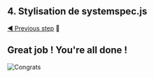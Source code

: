 ## 4. Stylisation de systemspec.js <a name="systemspec"></a>

[◀ Previous step](metronome.md) 🤨 

## Great job ! You're all done ! 

![Congrats](src/assets/congrats.gif)